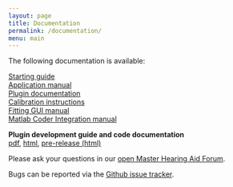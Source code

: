 ```yaml
---
layout: page
title: Documentation
permalink: /documentation/
menu: main
---
```



The following documentation is available:

[Starting guide](/docs/openMHA_starting_guide.pdf)  
[Application manual](/docs/openMHA_application_manual.pdf)  
[Plugin documentation](/docs/openMHA_plugins.pdf)  
[Calibration instructions](/docs/openMHA_calibration_manual.pdf)  
[Fitting GUI manual](/docs/openMHA_gui_manual.pdf)  
[Matlab Coder Integration manual](/docs/openMHA_matlab_coder_integration.pdf)

__Plugin development guide and code documentation__   
[pdf](/docs/openMHA_developer_manual.pdf), [html](http://mha.hoertech.de/doc/master/), [pre-release (html)](http://mha.hoertech.de/doc/development/)


Please ask your questions in our
[open Master Hearing Aid Forum](https://forum.openmha.org/).

Bugs can be reported via the [Github issue tracker](https://github.com/HoerTech-gGmbH/openMHA/issues). 
